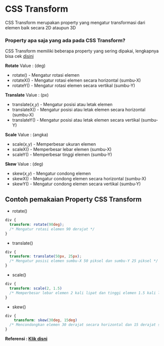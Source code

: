 # CSS Transform

CSS Transform merupakan property yang mengatur transformasi dari elemen baik secara 2D ataupun 3D

### Property apa saja yang ada pada CSS Transform?

CSS Transform memiliki beberapa property yang sering dipakai, lengkapnya bisa cek [disini](https://www.w3schools.com/cssref/css3_pr_transform.asp)

**Rotate**
Value : (deg)

- rotate() - Mengatur rotasi elemen
- rotateX() - Mengatur rotasi elemen secara horizontal (sumbu-X)
- rotateY() - Mengatur rotasi elemen secara vertikal (sumbu-Y)

**Translate**
Value : (px)

- translate(_x,y_) - Mengatur posisi atau letak elemen 
- translateX() - Mengatur posisi atau letak elemen secara horizontal (sumbu-X)
- translateY() - Mengatur posisi atau letak elemen secara vertikal (sumbu-Y)

**Scale**
Value : (angka)

- scale(_x,y_) - Memperbesar ukuran elemen
- scaleX() - Memperbesar lebar elemen (sumbu-X)
- scaleY() - Memperbesar tinggi elemen (sumbu-Y)

**Skew**
Value : (deg)

- skew(_x,y_) - Mengatur condong elemen
- skewX() - Mengatur condong elemen secara horizontal (sumbu-X)
- skewY() - Mengatur condong elemen secara vertikal (sumbu-Y)
## Contoh pemakaian Property CSS Transform

- rotate()

```css
div {
  transform: rotate(90deg);
  /* Mengatur rotasi elemen 90 derajat */
}
```

- translate()

```css
div {
  transform: translate(50px, 25px);
  /* Mengatur posisi elemen sumbu-X 50 piksel dan sumbu-Y 25 piksel */
}
```

- scale()

```css
div {
  transform: scale(2, 1.5)
  /* Memperbesar lebar elemen 2 kali lipat dan tinggi elemen 1.5 kali lipat */
}
```

- skew()

```css
div {
    transform: skew(30deg, 15deg)
  /* Mencondongkan elemen 30 derajat secara horizontal dan 15 derajat secara vertikal */
}
```

**Referensi : [Klik disni](https://www.w3schools.com/cssref/css3_pr_transform.asp)**
